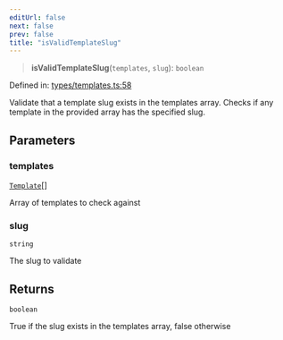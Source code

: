 ```yaml
---
editUrl: false
next: false
prev: false
title: "isValidTemplateSlug"
---
```


> **isValidTemplateSlug**(`templates`, `slug`): `boolean`

Defined in: [types/templates.ts:58](https://github.com/yashjawale/fabr/blob/af253d796213941a067e07d1a9e8b7372a1ddc07/src/types/templates.ts#L58)

Validate that a template slug exists in the templates array.
Checks if any template in the provided array has the specified slug.

## Parameters

### templates

[`Template`](/fabr/docs/api/types/templates/interfaces/template/)[]

Array of templates to check against

### slug

`string`

The slug to validate

## Returns

`boolean`

True if the slug exists in the templates array, false otherwise
